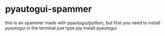 # pyautogui-spammer
this is an spammer made with pyautogui/python, but first you need to install pyautogui in the terminal just type pip install pyautogui
